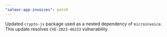 ```yaml
---
"saleor-app-invoices": patch
---
```


Updated `crypto-js` package used as a nested dependency of `microinvoice`. This update resolves `CVE-2023-46233` vulnerability.
